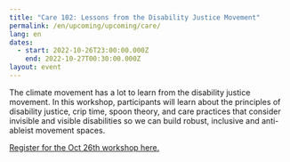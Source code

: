 ```yaml
---
title: "Care 102: Lessons from the Disability Justice Movement"
permalink: /en/upcoming/upcoming/care/
lang: en
dates:
  - start: 2022-10-26T23:00:00.000Z
    end: 2022-10-27T00:30:00.000Z
layout: event
---
```

The climate movement has a lot to learn from the disability justice movement. In this workshop, participants will learn about the principles of disability justice, crip time, spoon theory, and care practices that consider invisible and visible disabilities so we can build robust, inclusive and anti-ableist movement spaces.

[R﻿egister for the Oct 26th workshop here.](https://us02web.zoom.us/meeting/register/tZEtceitrTojHdW52WRfp3YmGUqRWZCXpbey.)